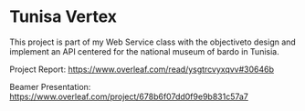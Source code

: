 # Tunisa Vertex

This project is part of my Web Service class with the objectiveto design and implement an API centered for the national museum of bardo in Tunisia.

Project Report: https://www.overleaf.com/read/ysgtrcvyxqvv#30646b

Beamer Presentation: https://www.overleaf.com/project/678b6f07dd0f9e9b831c57a7
